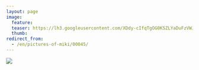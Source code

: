 ```yaml
---
layout: page
image:
  feature:
  teaser: https://lh3.googleusercontent.com/XDdy-cIfqTgOG0K5ZLYaDuFzVWJVDQkbXRwVoABwoW4=w245
  thumb:
redirect_from:
  - /en/pictures-of-miki/00045/
---
```


[![](https://b2.minimuutti.com/file/minimuutti-com/mikin-kuvat/3/DSC26505-800px.jpg)](https://dl.dropboxusercontent.com/sh/ea1wtnz7z734o12/AACiHF-THw-8uuY9FmQcxaAsa/mikin-kuvat/3/DSC26505.jpg)
